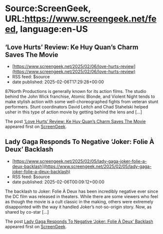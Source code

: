 # Source:ScreenGeek, URL:https://www.screengeek.net/feed, language:en-US

## ‘Love Hurts’ Review: Ke Huy Quan’s Charm Saves The Movie
 - [https://www.screengeek.net/2025/02/06/love-hurts-review](https://www.screengeek.net/2025/02/06/love-hurts-review)
 - RSS feed: $source
 - date published: 2025-02-06T17:29:28+00:00

<p>87North Productions is generally known for its action films. The studio behind the John Wick franchise, Atomic Blonde, and Violent Night tends to make stylish action with some well-choreographed fights from veteran stunt performers. Stunt coordinators David Leitch and Chad Stahelski helped usher in this type of action movie by getting behind the lens and [...]</p>
<p>The post <a href="https://www.screengeek.net/2025/02/06/love-hurts-review/">&#8216;Love Hurts&#8217; Review: Ke Huy Quan&#8217;s Charm Saves The Movie</a> appeared first on <a href="https://www.screengeek.net">ScreenGeek</a>.</p>

## Lady Gaga Responds To Negative ‘Joker: Folie À Deux’ Backlash
 - [https://www.screengeek.net/2025/02/05/lady-gaga-joker-folie-a-deux-backlash](https://www.screengeek.net/2025/02/05/lady-gaga-joker-folie-a-deux-backlash)
 - RSS feed: $source
 - date published: 2025-02-06T00:09:12+00:00

<p>The backlash to Joker: Folie À Deux has been incredibly negative ever since the DC film was released in theaters. While there are some viewers who feel as though the movie is a cult classic in the making, others were extremely disappointed with the way it handled Joker&#8217;s not-so-origin story. Now, as shared by co-star [...]</p>
<p>The post <a href="https://www.screengeek.net/2025/02/05/lady-gaga-joker-folie-a-deux-backlash/">Lady Gaga Responds To Negative &#8216;Joker: Folie À Deux&#8217; Backlash</a> appeared first on <a href="https://www.screengeek.net">ScreenGeek</a>.</p>

